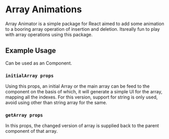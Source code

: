 # Array Animations

Array Animator is a simple package for React aimed to add some animation to a booring array operation of insertion and deletion. Itsreally fun to play with array operations using this package.

## Example Usage

Can be used as an <Array /> Component.

### `initialArray props`

Using this props, an initial Array or the main array can be feed to the component on the basis of which, it will generate a simple UI for the array, mapping all the indexes. For this version, support for string is only used, avoid using other than string array for the same.

### `getArray props`

In this props, the changed version of array is supplied back to the parent component of that array.
